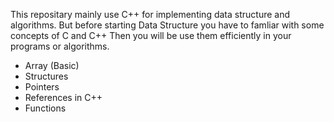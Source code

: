 This repositary mainly use C++ for implementing data structure and algorithms. But before starting Data Structure you have to famliar with some concepts of C and C++ Then you will be use them efficiently in your programs or algorithms.

* Array (Basic)
* Structures
* Pointers
* References in C++
* Functions 
